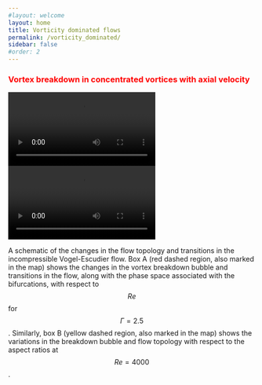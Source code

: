 ```yaml
---
#layout: welcome
layout: home
title: Vorticity dominated flows
permalink: /vorticity_dominated/
sidebar: false
#order: 2
---
```


### <span style="color: red">Vortex breakdown in concentrated vortices with axial velocity</span>
<!--<img src="/assets/img/VE_conclusion_a5.png" width="400" height=auto>-->
 <video width="300" height=auto autoplay loop>
  <source src="/assets/img/re2200a2_5.mp4" type="video/mp4">
 </video> 
 <video width="300" height=auto autoplay loop>
  <source src="/assets/img/re3500a2_5.mp4" type="video/mp4">
 </video>

A schematic of the changes in the flow topology and transitions in the incompressible Vogel-Escudier flow.
Box A (red dashed region, also marked in the map) shows the changes in the vortex breakdown bubble and transitions in the flow, along with the phase space associated with the bifurcations, with respect to $$Re$$ for $$\Gamma=2.5$$.
Similarly, box B (yellow dashed region, also marked in the map) shows the variations in the breakdown bubble and flow topology with respect to the aspect ratios at $$Re=4000$$.
